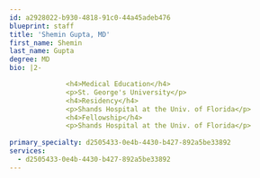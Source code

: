 ```yaml
---
id: a2928022-b930-4818-91c0-44a45adeb476
blueprint: staff
title: 'Shemin Gupta, MD'
first_name: Shemin
last_name: Gupta
degree: MD
bio: |2-

              <h4>Medical Education</h4>
              <p>St. George's University</p>
              <h4>Residency</h4>
              <p>Shands Hospital at the Univ. of Florida</p>
              <h4>Fellowship</h4>
              <p>Shands Hospital at the Univ. of Florida</p>
          
primary_specialty: d2505433-0e4b-4430-b427-892a5be33892
services:
  - d2505433-0e4b-4430-b427-892a5be33892
---
```

